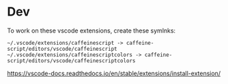 
# Dev

To work on these vscode extensions, create these symlnks:

```
~/.vscode/extensions/caffeinescript -> caffeine-script/editors/vscode/caffeinescript
~/.vscode/extensions/caffeinescriptcolors -> caffeine-script/editors/vscode/caffeinescriptcolors
```

https://vscode-docs.readthedocs.io/en/stable/extensions/install-extension/